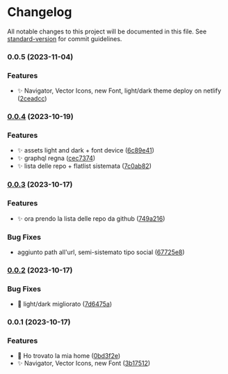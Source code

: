 # Changelog

All notable changes to this project will be documented in this file. See [standard-version](https://github.com/conventional-changelog/standard-version) for commit guidelines.

### 0.0.5 (2023-11-04)


### Features

* :sparkles: Navigator, Vector Icons, new Font, light/dark theme deploy on netlify ([2ceadcc](https://github.com/AndreaMolinari/aMolinari/commit/2ceadcc1fcce574de1b970e35b4e7ed768e9da78))

### [0.0.4](https://github.com/AndreaMolinari/aMolinari/compare/v0.0.3...v0.0.4) (2023-10-19)


### Features

* :sparkles: assets light and dark + font device ([6c89e41](https://github.com/AndreaMolinari/aMolinari/commit/6c89e41b132251938972b809a9e2645fd512b016))
* :sparkles: graphql regna ([cec7374](https://github.com/AndreaMolinari/aMolinari/commit/cec737498deb60be6df20b1384734bbfcf4d44d5))
* :sparkles: lista delle repo + flatlist sistemata ([7c0ab82](https://github.com/AndreaMolinari/aMolinari/commit/7c0ab8222de9638cb6e0f4d14fb432ffff3d8e46))

### [0.0.3](https://github.com/AndreaMolinari/aMolinari/compare/v0.0.2...v0.0.3) (2023-10-17)


### Features

* :sparkles: ora prendo la lista delle repo da github ([749a216](https://github.com/AndreaMolinari/aMolinari/commit/749a216faac54eda8ef5a3f1758c26c478328480))


### Bug Fixes

* aggiunto path all'url, semi-sistemato tipo social ([67725e8](https://github.com/AndreaMolinari/aMolinari/commit/67725e8256acea15bda4205939f0bf70409fad38))

### [0.0.2](https://github.com/AndreaMolinari/aMolinari/compare/v0.0.1...v0.0.2) (2023-10-17)


### Bug Fixes

* :bug: light/dark migliorato ([7d6475a](https://github.com/AndreaMolinari/aMolinari/commit/7d6475a28840c906b4f58937a4064160ba5c30c8))

### 0.0.1 (2023-10-17)


### Features

* :construction: Ho trovato la mia home ([0bd3f2e](https://github.com/AndreaMolinari/aMolinari/commit/0bd3f2efd77fac76743b33ebc1840dcc2c4a6dd8))
* :sparkles: Navigator, Vector Icons, new Font ([3b17512](https://github.com/AndreaMolinari/aMolinari/commit/3b1751272fa69d78bcfd0b41738a5c18b92856f5))
